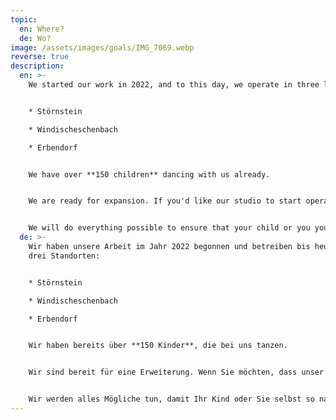 ```yaml
---
topic:
  en: Where?
  de: Wo?
image: /assets/images/goals/IMG_7069.webp
reverse: true
description:
  en: >-
    We started our work in 2022, and to this day, we operate in three locations:


    * Störnstein

    * Windischeschenbach

    * Erbendorf


    We have over **150 children** dancing with us already.


    We are ready for expansion. If you'd like our studio to start operating near you, just get in touch with us.


    We will do everything possible to ensure that your child or you yourself can dance as close to home as possible.
  de: >-
    Wir haben unsere Arbeit im Jahr 2022 begonnen und betreiben bis heute an
    drei Standorten:


    * Störnstein

    * Windischeschenbach

    * Erbendorf


    Wir haben bereits über **150 Kinder**, die bei uns tanzen.


    Wir sind bereit für eine Erweiterung. Wenn Sie möchten, dass unser Studio in Ihrer Nähe tätig wird, nehmen Sie einfach Kontakt mit uns auf.


    Wir werden alles Mögliche tun, damit Ihr Kind oder Sie selbst so nah wie möglich an Ihrem Zuhause tanzen können.
---
```

